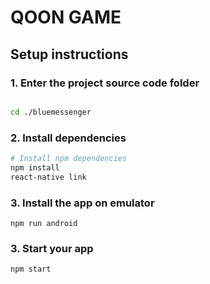 # QOON GAME



## Setup instructions

### 1.  Enter the project source code folder

```sh

cd ./bluemessenger
```

### 2. Install dependencies

```sh
# Install npm dependencies
npm install
react-native link
```
### 3. Install the app on emulator

```
npm run android
```
### 3. Start your app

```
npm start
```


